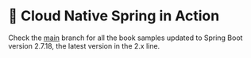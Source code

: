 # 🍃 Cloud Native Spring in Action

Check the [main](https://github.com/ThomasVitale/cloud-native-spring-in-action) branch for all the book samples updated to Spring Boot version 2.7.18, the latest version in the 2.x line.
